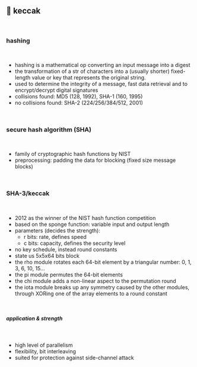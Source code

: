 ## 🥐 keccak

<br>

### hashing

<br>


* hashing is a mathematical op converting an input message into a digest
* the transformation of a str of characters into a (usually shorter) fixed-length value or key that represents the original string.
* used to determine the integrity of a message, fast data retrieval and to encrypt/decrypt digital signatures
* collisions found: MD5 (128, 1992), SHA-1 (160, 1995)
* no collisions found: SHA-2 (224/256/384/512, 2001) 

<br>

### secure hash algorithm (SHA)

<br>

* family of cryptographic hash functions by NIST
* preprocessing: padding the data for blocking (fixed size message blocks)

<br>

### SHA-3/keccak

<br>

* 2012 as the winner of the NIST hash function competition
* based on the sponge function: variable input and output length
* parameters (decides the strength):
     * r bits: rate, defines speed
     * c bits: capacity, defines the security level 
* no key schedule, instead round constants
* state us 5x5x64 bits block
* the rho module rotates each 64-bit element by a triangular number: 0, 1, 3, 6, 10, 15...
* the pi module permutes the 64-bit elements
* the chi module adds a non-linear aspect to the permutation round
* the iota module breaks up any symmetry caused by the other modules, through XORing one of the array elements to a round constant

<br>

##### application & strength

<br>

* high level of parallelism
* flexibility, bit interleaving
* suited for protection against side-channel attack

